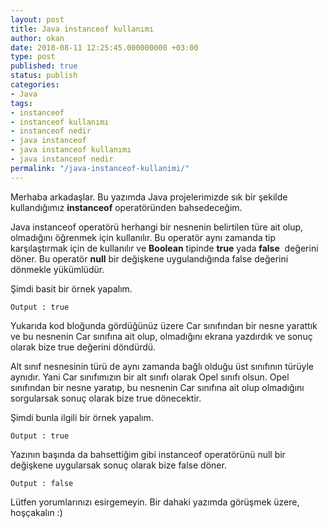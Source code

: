 ```yaml
---
layout: post
title: Java instanceof kullanımı
author: okan
date: 2018-08-11 12:25:45.000000000 +03:00
type: post
published: true
status: publish
categories:
- Java
tags:
- instanceof
- instanceof kullanımı
- instanceof nedir
- java instanceof
- java instanceof kullanımı
- java instanceof nedir
permalink: "/java-instanceof-kullanimi/"
---
```

Merhaba arkadaşlar. Bu yazımda Java projelerimizde sık bir şekilde kullandığımız **instanceof** operatöründen bahsedeceğim.

Java instanceof operatörü herhangi bir nesnenin belirtilen türe ait olup, olmadığını öğrenmek için kullanılır. Bu operatör aynı zamanda tip karşılaştırmak için de kullanılır ve **Boolean** tipinde **true** yada **false** &nbsp;değerini döner. Bu operatör **null** bir değişkene uygulandığında false değerini dönmekle yükümlüdür.

Şimdi basit bir örnek yapalım.

<script src="https://gist.github.com/OkanUzun/aea5cffbf2d374b30ac7860309d4f1ad.js"></script>

```
Output : true
```

Yukarıda kod bloğunda gördüğünüz üzere Car sınıfından bir nesne yarattık ve bu nesnenin Car sınıfına ait olup, olmadığını ekrana yazdırdık ve sonuç olarak bize true değerini döndürdü.

Alt sınıf nesnesinin türü de aynı zamanda bağlı olduğu üst sınıfının türüyle aynıdır. Yani Car sınıfımızın bir alt sınıfı olarak Opel sınıfı olsun. Opel sınıfından bir nesne yaratıp, bu nesnenin Car sınıfına ait olup olmadığını sorgularsak sonuç olarak bize true dönecektir.

Şimdi bunla ilgili bir örnek yapalım.

<script src="https://gist.github.com/OkanUzun/513a4071cd9753ed8159d37b36e957ef.js"></script>

```
Output : true
```

Yazının başında da bahsettiğim gibi instanceof operatörünü null bir değişkene uygularsak sonuç olarak bize false döner.

<script src="https://gist.github.com/OkanUzun/cf4c998f0158565c88ca64daab4e70e2.js"></script>

```
Output : false
```

Lütfen yorumlarınızı esirgemeyin. Bir dahaki yazımda görüşmek üzere, hoşçakalın :)

